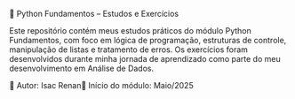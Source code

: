 🐍 Python Fundamentos – Estudos e Exercícios

Este repositório contém meus estudos práticos do módulo Python Fundamentos, com foco em lógica de programação, estruturas de controle, manipulação de listas e tratamento de erros. Os exercícios foram desenvolvidos durante minha jornada de aprendizado como parte do meu desenvolvimento em Análise de Dados.


📌 Autor: Isac Renan📅 Início do módulo: Maio/2025
